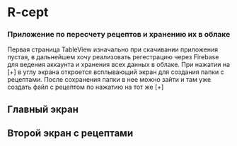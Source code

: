 # R-cept
### Приложение по пересчету рецептов и хранению их в облаке

Первая страница TableView изначально при скачивании приложения пустая, в дальнейшем хочу реализовать регестрацию через Firebase для ведения аккаунта и хранения всех данных в облаке.
При нажатии на [+] в углу экрана откроется всплывающий экран для создания папки с рецептами.
После сохранения папки в нее можно зайти и там уже создать файл с рецептом по нажатию на тот же [+]

## Главный экран 

## Второй экран с рецептами 
